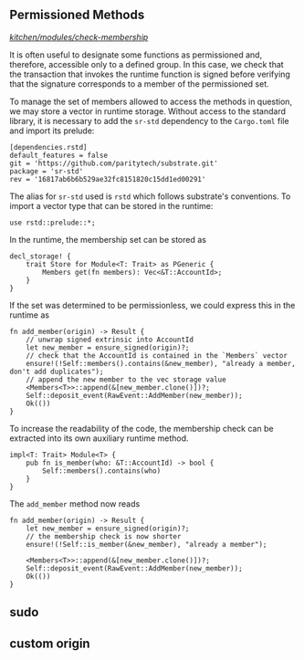 ## Permissioned Methods
*[kitchen/modules/check-membership](https://github.com/substrate-developer-hub/recipes/tree/master/kitchen/modules/check-membership)*

It is often useful to designate some functions as permissioned and, therefore, accessible only to a defined group. In this case, we check that the transaction that invokes the runtime function is signed before verifying that the signature corresponds to a member of the permissioned set.

To manage the set of members allowed to access the methods in question, we may store a vector in runtime storage. Without access to the standard library, it is necessary to add the `sr-std` dependency to the `Cargo.toml` file and import its prelude:

```
[dependencies.rstd]
default_features = false
git = 'https://github.com/paritytech/substrate.git'
package = 'sr-std'
rev = '16817ab6b6b529ae32fc8151820c15dd1ed00291'
```

The alias for `sr-std` used is `rstd` which follows substrate's conventions. To import a vector type that can be stored in the runtime:

```rust, ignore
use rstd::prelude::*;
```

In the runtime, the membership set can be stored as 

```rust, ignore
decl_storage! {
    trait Store for Module<T: Trait> as PGeneric {
        Members get(fn members): Vec<&T::AccountId>;
    }
}
```

If the set was determined to be permissionless, we could express this in the runtime as 

```rust, ignore
fn add_member(origin) -> Result {
	// unwrap signed extrinsic into AccountId
	let new_member = ensure_signed(origin)?;
	// check that the AccountId is contained in the `Members` vector
	ensure!(!Self::members().contains(&new_member), "already a member, don't add duplicates");
	// append the new member to the vec storage value
	<Members<T>>::append(&[new_member.clone()])?;
	Self::deposit_event(RawEvent::AddMember(new_member));
	Ok(())
}
```

To increase the readability of the code, the membership check can be extracted into its own auxiliary runtime method.

```rust, ignore
impl<T: Trait> Module<T> {
    pub fn is_member(who: &T::AccountId) -> bool {
        Self::members().contains(who)
    }
}
```

The `add_member` method now reads

```rust, ignore
fn add_member(origin) -> Result {
	let new_member = ensure_signed(origin)?;
	// the membership check is now shorter
	ensure!(!Self::is_member(&new_member), "already a member");

	<Members<T>>::append(&[new_member.clone()])?;
	Self::deposit_event(RawEvent::AddMember(new_member));
	Ok(())
}
```

## sudo

## custom origin